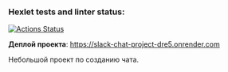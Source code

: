 ### Hexlet tests and linter status:
[![Actions Status](https://github.com/NickyEnglish2/frontend-project-12/actions/workflows/hexlet-check.yml/badge.svg)](https://github.com/NickyEnglish2/frontend-project-12/actions)

**Деплой проекта**: https://slack-chat-project-dre5.onrender.com

Небольшой проект по созданию чата.